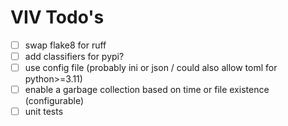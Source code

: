 # VIV Todo's

- [ ] swap flake8 for ruff
- [ ] add classifiers for pypi?
- [ ] use config file (probably ini or json / could also allow toml for python>=3.11)
- [ ] enable a garbage collection based on time or file existence (configurable)
- [ ] unit tests
